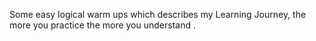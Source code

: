 Some easy logical warm ups which describes my Learning Journey, the more you practice the more you understand . 

